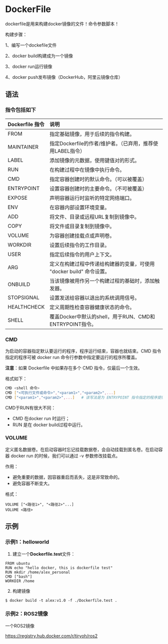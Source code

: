 # DockerFile

dockerfile是用来构建docker镜像的文件！命令参数脚本！

构建步骤：

1、编写一个dockefile文件

2、docker build构建成为一个镜像

3、docker run运行镜像

4、docker push发布镜像（DockerHub，阿里云镜像仓库）

## 语法

### 指令包括如下

| Dockerfile 指令 | 说明                                                         |
| :-------------- | :----------------------------------------------------------- |
| FROM            | 指定基础镜像，用于后续的指令构建。                           |
| MAINTAINER      | 指定Dockerfile的作者/维护者。（已弃用，推荐使用LABEL指令）   |
| LABEL           | 添加镜像的元数据，使用键值对的形式。                         |
| RUN             | 在构建过程中在镜像中执行命令。                               |
| CMD             | 指定容器创建时的默认命令。（可以被覆盖）                     |
| ENTRYPOINT      | 设置容器创建时的主要命令。（不可被覆盖）                     |
| EXPOSE          | 声明容器运行时监听的特定网络端口。                           |
| ENV             | 在容器内部设置环境变量。                                     |
| ADD             | 将文件、目录或远程URL复制到镜像中。                          |
| COPY            | 将文件或目录复制到镜像中。                                   |
| VOLUME          | 为容器创建挂载点或声明卷。                                   |
| WORKDIR         | 设置后续指令的工作目录。                                     |
| USER            | 指定后续指令的用户上下文。                                   |
| ARG             | 定义在构建过程中传递给构建器的变量，可使用 "docker build" 命令设置。 |
| ONBUILD         | 当该镜像被用作另一个构建过程的基础时，添加触发器。           |
| STOPSIGNAL      | 设置发送给容器以退出的系统调用信号。                         |
| HEALTHCHECK     | 定义周期性检查容器健康状态的命令。                           |
| SHELL           | 覆盖Docker中默认的shell，用于RUN、CMD和ENTRYPOINT指令。      |

### CMD

为启动的容器指定默认要运行的程序，程序运行结束，容器也就结束。CMD 指令指定的程序可被 docker run 命令行参数中指定要运行的程序所覆盖。

**注意**：如果 Dockerfile 中如果存在多个 CMD 指令，仅最后一个生效。

格式如下：

```bash
CMD <shell 命令> 
CMD ["<可执行文件或命令>","<param1>","<param2>",...] 
CMD ["<param1>","<param2>",...]   # 该写法是为 ENTRYPOINT 指令指定的程序提供默认参数
```

CMD于RUN有很大不同：

- CMD 在docker run 时运行；
- RUN 是在 docker build过程中运行。



### VOLUME

定义匿名数据卷。在启动容器时忘记挂载数据卷，会自动挂载到匿名卷。在启动容器 docker run 的时候，我们可以通过 -v 参数修改挂载点。

作用：

- 避免重要的数据，因容器重启而丢失，这是非常致命的。
- 避免容器不断变大。

格式：

```
VOLUME ["<路径1>", "<路径2>"...]
VOLUME <路径>
```

## 示例

### 示例1：helloworld

1. 建立一个**Dockerfile.test**文件：

```shell
FROM ubuntu
RUN echo "hello docker, this is dockerfile test"
RUN mkdir /home/alex_personal
CMD ["bash"]
WORKDIR /home
```

2. 构建镜像

```shell
$ docker build -t alex:v1.0 -f ./Dockerfile.test .
```

### 示例2：ROS2镜像

一个ROS2镜像

https://registry.hub.docker.com/r/tiryoh/ros2

